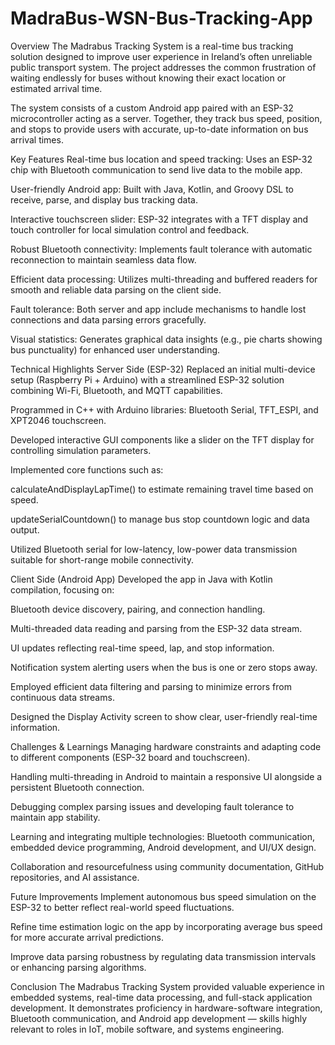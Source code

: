 # MadraBus-WSN-Bus-Tracking-App
Overview
The Madrabus Tracking System is a real-time bus tracking solution designed to improve user experience in Ireland’s often unreliable public transport system. The project addresses the common frustration of waiting endlessly for buses without knowing their exact location or estimated arrival time.

The system consists of a custom Android app paired with an ESP-32 microcontroller acting as a server. Together, they track bus speed, position, and stops to provide users with accurate, up-to-date information on bus arrival times.

Key Features
Real-time bus location and speed tracking: Uses an ESP-32 chip with Bluetooth communication to send live data to the mobile app.

User-friendly Android app: Built with Java, Kotlin, and Groovy DSL to receive, parse, and display bus tracking data.

Interactive touchscreen slider: ESP-32 integrates with a TFT display and touch controller for local simulation control and feedback.

Robust Bluetooth connectivity: Implements fault tolerance with automatic reconnection to maintain seamless data flow.

Efficient data processing: Utilizes multi-threading and buffered readers for smooth and reliable data parsing on the client side.

Fault tolerance: Both server and app include mechanisms to handle lost connections and data parsing errors gracefully.

Visual statistics: Generates graphical data insights (e.g., pie charts showing bus punctuality) for enhanced user understanding.

Technical Highlights
Server Side (ESP-32)
Replaced an initial multi-device setup (Raspberry Pi + Arduino) with a streamlined ESP-32 solution combining Wi-Fi, Bluetooth, and MQTT capabilities.

Programmed in C++ with Arduino libraries: Bluetooth Serial, TFT_ESPI, and XPT2046 touchscreen.

Developed interactive GUI components like a slider on the TFT display for controlling simulation parameters.

Implemented core functions such as:

calculateAndDisplayLapTime() to estimate remaining travel time based on speed.

updateSerialCountdown() to manage bus stop countdown logic and data output.

Utilized Bluetooth serial for low-latency, low-power data transmission suitable for short-range mobile connectivity.

Client Side (Android App)
Developed the app in Java with Kotlin compilation, focusing on:

Bluetooth device discovery, pairing, and connection handling.

Multi-threaded data reading and parsing from the ESP-32 data stream.

UI updates reflecting real-time speed, lap, and stop information.

Notification system alerting users when the bus is one or zero stops away.

Employed efficient data filtering and parsing to minimize errors from continuous data streams.

Designed the Display Activity screen to show clear, user-friendly real-time information.

Challenges & Learnings
Managing hardware constraints and adapting code to different components (ESP-32 board and touchscreen).

Handling multi-threading in Android to maintain a responsive UI alongside a persistent Bluetooth connection.

Debugging complex parsing issues and developing fault tolerance to maintain app stability.

Learning and integrating multiple technologies: Bluetooth communication, embedded device programming, Android development, and UI/UX design.

Collaboration and resourcefulness using community documentation, GitHub repositories, and AI assistance.

Future Improvements
Implement autonomous bus speed simulation on the ESP-32 to better reflect real-world speed fluctuations.

Refine time estimation logic on the app by incorporating average bus speed for more accurate arrival predictions.

Improve data parsing robustness by regulating data transmission intervals or enhancing parsing algorithms.

Conclusion
The Madrabus Tracking System provided valuable experience in embedded systems, real-time data processing, and full-stack application development. It demonstrates proficiency in hardware-software integration, Bluetooth communication, and Android app development — skills highly relevant to roles in IoT, mobile software, and systems engineering.

